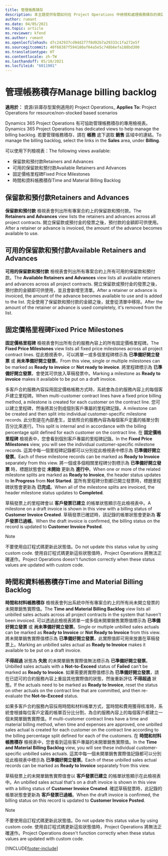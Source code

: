 ```yaml
---
title: 管理帳務積存
description: 本主題提供有關如何在 Project Operations 中檢視和處理帳務積存的資訊。
author: rumant
ms.date: 04/05/2021
ms.topic: article
ms.reviewer: kfend
ms.author: rumant
ms.openlocfilehash: d7c242937cd9dd277f8d92b7a29333c1fa272e5f
ms.sourcegitcommit: 40f68387f594180af64a5e5c748b6efa188bd300
ms.translationtype: HT
ms.contentlocale: zh-TW
ms.lasthandoff: 05/10/2021
ms.locfileid: "6011901"
---
```

# <a name="manage-billing-backlog"></a><span data-ttu-id="62d23-103">管理帳務積存</span><span class="sxs-lookup"><span data-stu-id="62d23-103">Manage billing backlog</span></span>

<span data-ttu-id="62d23-104">**適用於：** 資源/非庫存型案例適用的 Project Operations</span><span class="sxs-lookup"><span data-stu-id="62d23-104">_ **Applies To:** Project Operations for resource/non-stocked based scenarios</span></span>

<span data-ttu-id="62d23-105">Dynamics 365 Project Operations 有可協助管理帳務積存的專用檢視表。</span><span class="sxs-lookup"><span data-stu-id="62d23-105">Dynamics 365 Project Operations has dedicated views to help manage the billing backlog.</span></span> <span data-ttu-id="62d23-106">若要管理帳務積存，請在 **帳務** 底下選取 **銷售** 區域中的連結。</span><span class="sxs-lookup"><span data-stu-id="62d23-106">To manage the billing backlog, select the links in the **Sales** area, under **Billing**.</span></span> 

<span data-ttu-id="62d23-107">可以使用下列檢視表：</span><span class="sxs-lookup"><span data-stu-id="62d23-107">The following views available:</span></span>

- <span data-ttu-id="62d23-108">保留款和預付款</span><span class="sxs-lookup"><span data-stu-id="62d23-108">Retainers and Advances</span></span>
- <span data-ttu-id="62d23-109">可用的保留款和預付款</span><span class="sxs-lookup"><span data-stu-id="62d23-109">Available Retainers and Advances</span></span>
- <span data-ttu-id="62d23-110">固定價格里程碑</span><span class="sxs-lookup"><span data-stu-id="62d23-110">Fixed Price Milestones</span></span>
- <span data-ttu-id="62d23-111">時間和資料帳務積存</span><span class="sxs-lookup"><span data-stu-id="62d23-111">Time and Material Billing Backlog</span></span>

## <a name="retainers-and-advances"></a><span data-ttu-id="62d23-112">保留款和預付款</span><span class="sxs-lookup"><span data-stu-id="62d23-112">Retainers and Advances</span></span>

<span data-ttu-id="62d23-113">**保留款和預付款** 檢視表會列出所有專案合約上的保留款和預付款。</span><span class="sxs-lookup"><span data-stu-id="62d23-113">The **Retainers and Advances** view lists the retainers and advances across all project contracts.</span></span> <span data-ttu-id="62d23-114">開立保留款或預付金的發票之後，預付款的金額即可供使用。</span><span class="sxs-lookup"><span data-stu-id="62d23-114">After a retainer or advance is invoiced, the amount of the advance becomes available to use.</span></span>

## <a name="available-retainers-and-advances"></a><span data-ttu-id="62d23-115">可用的保留款和預付款</span><span class="sxs-lookup"><span data-stu-id="62d23-115">Available Retainers and Advances</span></span>

<span data-ttu-id="62d23-116">**可用的保留款和預付款** 檢視表會列出所有專案合約上所有可用的保留款和預付款。</span><span class="sxs-lookup"><span data-stu-id="62d23-116">The **Available Retainers and Advances** view lists all available retainers and advances across all project contracts.</span></span> <span data-ttu-id="62d23-117">開立保留款或預付金的發票之後，預付款的金額即可供使用，並且會新增至清單。</span><span class="sxs-lookup"><span data-stu-id="62d23-117">After a retainer or advance is invoiced, the amount of the advance becomes available to use and is added to the list.</span></span> <span data-ttu-id="62d23-118">完全使用了保留款和預付款的金額之後，就會從清單中移除。</span><span class="sxs-lookup"><span data-stu-id="62d23-118">After the amount of the retainer or advance is used completely, it's removed from the list.</span></span>

## <a name="fixed-price-milestones"></a><span data-ttu-id="62d23-119">固定價格里程碑</span><span class="sxs-lookup"><span data-stu-id="62d23-119">Fixed Price Milestones</span></span>

<span data-ttu-id="62d23-120">**固定價格里程碑** 檢視表會列出所有合約服務內容上的所有固定價格里程碑。</span><span class="sxs-lookup"><span data-stu-id="62d23-120">The **Fixed Price Milestones** view lists all fixed price milestones across all project contract lines.</span></span> <span data-ttu-id="62d23-121">從此檢視表中，可以將單一或多個里程碑標示為 **已準備好開立發票** 或 **尚未準備好開立發票**。</span><span class="sxs-lookup"><span data-stu-id="62d23-121">From this view, single or multiple milestones can be marked as **Ready to invoice** or **Not ready to invoice**.</span></span> <span data-ttu-id="62d23-122">將里程碑標示為 **已準備好開立發票**，會使其可供放入草稿發票中。</span><span class="sxs-lookup"><span data-stu-id="62d23-122">Marking a milestone as **Ready to invoice** makes it available to be put on a draft invoice.</span></span>

<span data-ttu-id="62d23-123">多客戶合約服務內容採用固定價格帳務方式時，系統會為合約服務內容上的每個客戶建立里程碑。</span><span class="sxs-lookup"><span data-stu-id="62d23-123">When multi-customer contract lines have a fixed price billing method, a milestone is created for each customer on the contract line.</span></span> <span data-ttu-id="62d23-124">您可以建立里程碑，然後將其分割成個別客戶專屬的里程碑記錄。</span><span class="sxs-lookup"><span data-stu-id="62d23-124">A milestone can be created and then split into individual customer-specific milestone records.</span></span> <span data-ttu-id="62d23-125">此分割是在內部產生，並依照合約服務內容為每個客戶定義的帳單分割百分比來進行。</span><span class="sxs-lookup"><span data-stu-id="62d23-125">This split is internal and in accordance with the billing percentage split defined for each customer on the contract line.</span></span> <span data-ttu-id="62d23-126">在 **固定價格里程碑** 檢視表中，您會看到個別客戶專屬的里程碑記錄。</span><span class="sxs-lookup"><span data-stu-id="62d23-126">In the **Fixed Price Milestones** view, you will see the individual customer-specific milestone records.</span></span> <span data-ttu-id="62d23-127">這其中每一個里程碑記錄都可以分別從此檢視表中標示為 **已準備好開立發票**。</span><span class="sxs-lookup"><span data-stu-id="62d23-127">Each of these milestone records can be marked as **Ready to Invoice** separately from this view.</span></span> <span data-ttu-id="62d23-128">將一個或多個相關里程碑分割標示為 **已準備好開立發票** 時，標題狀態會從 **未開始** 更新為 **進行中**。</span><span class="sxs-lookup"><span data-stu-id="62d23-128">When one or more of the related milestone splits are marked as **Ready to Invoice**, the header status updates to **In Progress** from **Not Started**.</span></span> <span data-ttu-id="62d23-129">當所有里程碑分割都已開立發票時，標題里程碑狀態會更新為 **已完成**。</span><span class="sxs-lookup"><span data-stu-id="62d23-129">When all of the milestone splits are invoiced, the header milestone status updates to **Completed**.</span></span>

<span data-ttu-id="62d23-130">草稿發票上的里程碑會以 **客戶發票已建立** 的帳單狀態顯示在此檢視表中。</span><span class="sxs-lookup"><span data-stu-id="62d23-130">A milestone on a draft invoice is shown in this view with a billing status of **Customer Invoice Created**.</span></span> <span data-ttu-id="62d23-131">草稿發票已確認時，該記錄的帳單狀態會更新為 **客戶發票已過帳**。</span><span class="sxs-lookup"><span data-stu-id="62d23-131">When the draft invoice is confirmed, the billing status on the record is updated to **Customer Invoice Posted**.</span></span> 

> [!NOTE] 
> <span data-ttu-id="62d23-132">不要使用自訂程式碼更新此狀態值。</span><span class="sxs-lookup"><span data-stu-id="62d23-132">Do not update this status value by using custom code.</span></span> <span data-ttu-id="62d23-133">使用自訂程式碼更新這些狀態值時，Project Operations 將無法正確運作。</span><span class="sxs-lookup"><span data-stu-id="62d23-133">Project Operations doesn't function correctly when these status values are updated with custom code.</span></span>

## <a name="time-and-material-billing-backlog"></a><span data-ttu-id="62d23-134">時間和資料帳務積存</span><span class="sxs-lookup"><span data-stu-id="62d23-134">Time and Material Billing Backlog</span></span>

<span data-ttu-id="62d23-135">**時間和材料帳務積存** 檢視表會列出系統中所有專案合約上的所有尚未開立發票的未開單銷售實際值。</span><span class="sxs-lookup"><span data-stu-id="62d23-135">The **Time and Material Billing Backlog** view lists all unbilled sales actuals across all project contracts in the system that haven't been invoiced.</span></span> <span data-ttu-id="62d23-136">可以透過此檢視表將單一或多個未開單銷售實際值標示為 **已準備好開立發票** 或 **尚未準備好開立發票**。</span><span class="sxs-lookup"><span data-stu-id="62d23-136">Single or multiple unbilled sales actuals can be marked as **Ready to Invoice** or **Not Ready to Invoice** from this view.</span></span> <span data-ttu-id="62d23-137">將未開單銷售實際值標示為 **已準備好開立發票**，此實際值即可用來放置在草稿發票上。</span><span class="sxs-lookup"><span data-stu-id="62d23-137">Marking an unbilled sales actual as **Ready to Invoice** makes it available to be put on a draft invoice.</span></span>

<span data-ttu-id="62d23-138">**不得超過** 狀態為 **失敗** 的未開單銷售實際值無法標示為 **已準備好開立發票**。</span><span class="sxs-lookup"><span data-stu-id="62d23-138">Unbilled sales actuals with a **Not-to-Exceed** status of **Failed** can't be marked as **Ready to Invoice**.</span></span> <span data-ttu-id="62d23-139">如果需要將實際值標示為 **已準備好開立發票**，請在已認可的合約服務內容上重設其他實際值的狀態，然後重新評估 **不得超過** 狀態。</span><span class="sxs-lookup"><span data-stu-id="62d23-139">If the actuals need to be marked as **Ready to Invoice**, reset the status on other actuals on the contract line that are committed, and then re-evaluate the **Not-to-Exceed** status.</span></span>

<span data-ttu-id="62d23-140">如果多客戶合約服務內容採用時間和材料帳單方式，當時間和費用獲得核准時，系統會根據每位客戶定義的帳單百分比分割，為合約服務內容上的每個客戶都建立一個未開單銷售實際值。</span><span class="sxs-lookup"><span data-stu-id="62d23-140">If multi-customer contract lines have a time and material billing method, when time and expenses are approved, one unbilled sales actual is created for each customer on the contract line according to the billing percentage split defined for each of the customers.</span></span> <span data-ttu-id="62d23-141">在 **時間和材料帳務積存** 檢視表中，您會看到這些客戶專屬的未開單銷售實際值。</span><span class="sxs-lookup"><span data-stu-id="62d23-141">In the **Time and Material Billing Backlog** view, you will see these individual customer-specific unbilled sales actuals.</span></span> <span data-ttu-id="62d23-142">這其中每一個未開單銷售實際值記錄都可以分別從此檢視表中標示為 **已準備好開立發票**。</span><span class="sxs-lookup"><span data-stu-id="62d23-142">Each of these unbilled sales actual records can be marked as **Ready to Invoice** separately from this view.</span></span>

<span data-ttu-id="62d23-143">草稿發票上的未開單銷售實際值會以 **客戶發票已建立** 的帳單狀態顯示在此檢視表中。</span><span class="sxs-lookup"><span data-stu-id="62d23-143">An unbilled sales actual that's on a draft invoice is shown in this view with a billing status of **Customer Invoice Created**.</span></span> <span data-ttu-id="62d23-144">確認草稿發票時，此記錄的帳單狀態會更新為 **客戶發票已過帳**。</span><span class="sxs-lookup"><span data-stu-id="62d23-144">When the draft invoice is confirmed, the billing status on this record is updated to **Customer Invoice Posted**.</span></span> 

> [!NOTE] 
> <span data-ttu-id="62d23-145">不要使用自訂程式碼更新此狀態值。</span><span class="sxs-lookup"><span data-stu-id="62d23-145">Do not update this status value by using custom code.</span></span> <span data-ttu-id="62d23-146">使用自訂程式碼更新這些狀態值時，Project Operations 將無法正確運作。</span><span class="sxs-lookup"><span data-stu-id="62d23-146">Project Operations doesn't function correctly when these status values are updated with custom code.</span></span>


[!INCLUDE[footer-include](../includes/footer-banner.md)]
